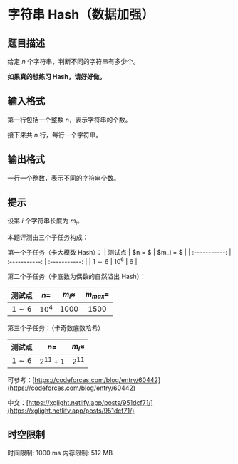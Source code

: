 # 字符串 Hash（数据加强）

## 题目描述

给定 $n$ 个字符串，判断不同的字符串有多少个。

**如果真的想练习 Hash，请好好做。**

## 输入格式

第一行包括一个整数 $n$，表示字符串的个数。

接下来共 $n$ 行，每行一个字符串。

## 输出格式

一行一个整数，表示不同的字符串个数。

## 提示

设第 $i$ 个字符串长度为 $m_i$。

本题评测由三个子任务构成：

第一个子任务（卡大模数 Hash）：
| 测试点 | $n = $ | $m_i = $ |
| :-----------: | :-----------: | :-----------: |
| $1\sim 6$ | $10^6$ | $6$ |

第二个子任务（卡底数为偶数的自然溢出 Hash）：

| 测试点 | $n=$ | $m_i\approx$ | $m_{max}=$ |
| :-----------: | :--------: | :--------------: | :------------: |
| $1\sim 6$ | $10^4$ | $1000$ | $1500$ |

第三个子任务：（卡奇数底数哈希）

|   测试点   |   $n=$   | $m_i\approx$ |
| :---------: | :--------: | :------------: |
| $1\sim 6$ | $2^{11}+1$ |   $2^{11}$   |

可参考：[https://codeforces.com/blog/entry/60442](https://codeforces.com/blog/entry/60442)

中文：[https://xglight.netlify.app/posts/951dcf71/](https://xglight.netlify.app/posts/951dcf71/)

## 时空限制

时间限制: 1000 ms
内存限制: 512 MB
